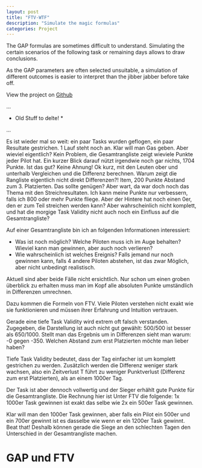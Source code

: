 ```yaml
---
layout: post
title: "FTV-WTF"
description: "Simulate the magic formulas"
categories: Project
---
```


The GAP formulas are sometimes difficult to understand.
Simulating the certain scenarios of the following task or remaining days allows to draw conclusions.

As the GAP parameters are often selected unsuitable, a simulation of different outcomes is
easier to interpret than the jibber jabber before take off.

View the project on [Github](https://github.com/regio-beo/ftv-wtf)




...

* Old Stuff to delte! *

...

Es ist wieder mal so weit: ein paar Tasks wurden geflogen, ein paar Resultate gestrichen. 1 Lauf steht noch an. Klar will man Gas geben. Aber wieviel eigentlich? Kein Problem, die Gesamtrangliste zeigt wieviele Punkte jeder Pilot hat. Ein kurzer Blick darauf nützt irgendwie noch gar nichts, 1704 Punkte. Ist das gut? Keine Ahnung! Ok kurz, mit den Leuten ober und unterhalb Vergleichen und die Differenz berechnen. Warum zeigt die Rangliste eigentlich nicht direkt Differenzen?! Item, 200 Punkte Abstand zum 3. Platzierten. Das sollte genügen? Aber wart, da war doch noch das Thema mit den Streichresultaten. Ich kann meine Punkte nur verbessern, falls ich 800 oder mehr Punkte fliege. Aber der Hintere hat noch einen 0er, den er zum Teil streichen werden kann? Aber wahrscheinlich nicht komplett, und hat die morgige Task Validity nicht auch noch ein Einfluss auf die Gesamtrangliste?

Auf einer Gesamtrangliste bin ich an folgenden Informationen interessiert:
  * Was ist noch möglich? Welche Piloten muss ich im Auge behalten? Wieviel kann man gewinnen, aber auch noch verlieren?
  * Wie wahrscheinlich ist welches Ereignis? Falls jemand nur noch gewinnen kann, falls 4 andere Piloten abstehen, ist das zwar Möglich, aber nicht unbedingt realistisch.

Aktuell sind aber beide Fälle nicht ersichtlich. Nur schon um einen groben überblick zu erhalten muss man im Kopf alle absoluten Punkte umständlich in Differenzen umrechnen.

Dazu kommen die Formeln von FTV. Viele Piloten verstehen nicht exakt wie sie funktionieren und müssen ihrer Erfahrung und Intuition vertrauen.

Gerade eine tiefe Task Validity wird extrem oft falsch verstanden. Zugegeben, die Darstellung ist auch nicht gut gewählt: 500/500 ist besser als 650/1000. Stellt man das Ergebnis um in Differenzen sieht man warum: -0 gegen -350. Welchen Abstand zum erst Platzierten möchte man lieber haben?

Tiefe Task Validity bedeutet, dass der Tag einfacher ist um komplett gestrichen zu werden. Zusätzlich werden die Differenz weniger stark wachsen, also ein Zeitverlust T führt zu weniger Punktverlust (Differenz zum erst Platzierten), als an einem 1000er Tag.

Der Task ist aber dennoch vollwertig und der Sieger erhählt gute Punkte für die Gesamtrangliste. Die Rechnung hier ist Unter FTV die folgende: 1x 1000er Task gewinnen ist exakt das selbe wie 2x ein 500er Task gewinnen.

Klar will man den 1000er Task gewinnen, aber falls ein Pilot ein 500er und ein 700er gewinnt ist es dasselbe wie wenn er ein 1200er Task gewinnt. Beat that! Deshalb können gerade die Siege an den schlechten Tagen den Unterschied in der Gesamtrangliste machen.


# GAP und FTV





